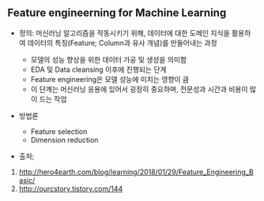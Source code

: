Feature engineerning for Machine Learning 
------------------------------------------

+ 정의: 머신러닝 알고리즘을 작동시키기 위해, 데이터에 대한 도메인 지식을 활용하여 데이터의 특징(Feature; Column과 유사 개념)를 만들어내는 과정
  + 모델의 성능 향상을 위한 데이터 가공 및 생성을 의미함
  + EDA 및 Data cleansing 이후에 진행되는 단계 
  + Feature engineering은 모델 성능에 미치는 영향이 큼
  + 이 단계는 머신러닝 응용에 있어서 굉장히 중요하며, 전문성과 시간과 비용이 많이 드는 작업
 
+ 방법론 
  + Feature selection
  + Dimension reduction

+ 출처; 
1. http://hero4earth.com/blog/learning/2018/01/29/Feature_Engineering_Basic/
2. http://ourcstory.tistory.com/144
